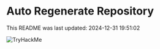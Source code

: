 # Auto Regenerate Repository

This README was last updated: 2024-12-31 19:51:02

 ![TryHackMe](https://tryhackme.com/badge/533634)